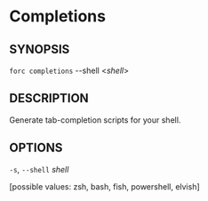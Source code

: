 # Completions

## SYNOPSIS

`forc completions` --shell <_shell_>

## DESCRIPTION

Generate tab-completion scripts for your shell.

## OPTIONS

`-s`, `--shell` _shell_

[possible values: zsh, bash, fish, powershell, elvish]

